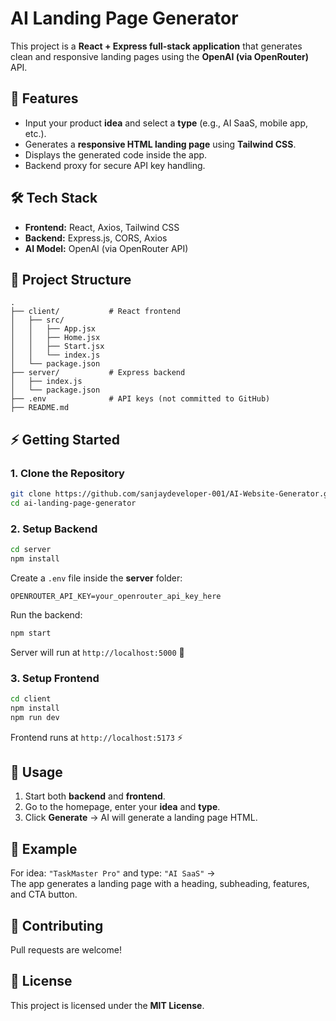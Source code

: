 # AI Landing Page Generator

This project is a **React + Express full-stack application** that generates clean and responsive landing pages using the **OpenAI (via OpenRouter)** API.  

## 🚀 Features
- Input your product **idea** and select a **type** (e.g., AI SaaS, mobile app, etc.).  
- Generates a **responsive HTML landing page** using **Tailwind CSS**.  
- Displays the generated code inside the app.  
- Backend proxy for secure API key handling.  

## 🛠️ Tech Stack
- **Frontend:** React, Axios, Tailwind CSS  
- **Backend:** Express.js, CORS, Axios  
- **AI Model:** OpenAI (via OpenRouter API)  

## 📂 Project Structure
```
.
├── client/           # React frontend
│   ├── src/
│   │   ├── App.jsx
│   │   ├── Home.jsx
│   │   ├── Start.jsx
│   │   └── index.js
│   └── package.json
├── server/           # Express backend
│   ├── index.js
│   └── package.json
├── .env              # API keys (not committed to GitHub)
├── README.md
```

## ⚡ Getting Started

### 1. Clone the Repository
```bash
git clone https://github.com/sanjaydeveloper-001/AI-Website-Generator.git
cd ai-landing-page-generator
```

### 2. Setup Backend
```bash
cd server
npm install
```

Create a `.env` file inside the **server** folder:
```env
OPENROUTER_API_KEY=your_openrouter_api_key_here
```

Run the backend:
```bash
npm start
```
Server will run at `http://localhost:5000` 🚀

### 3. Setup Frontend
```bash
cd client
npm install
npm run dev
```

Frontend runs at `http://localhost:5173` ⚡

## 🎯 Usage
1. Start both **backend** and **frontend**.  
2. Go to the homepage, enter your **idea** and **type**.  
3. Click **Generate** → AI will generate a landing page HTML.  

## 📌 Example
For idea: `"TaskMaster Pro"` and type: `"AI SaaS"` →  
The app generates a landing page with a heading, subheading, features, and CTA button.

## 🤝 Contributing
Pull requests are welcome!  

## 📜 License
This project is licensed under the **MIT License**.
